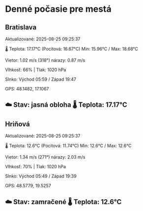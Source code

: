 ﻿# Denné počasie pre mestá

## Bratislava
Aktualizované: 2025-08-25 09:25:37

🌡️ Teplota: 17.17°C 
(Pocitová: 16.67°C)
Min: 15.96°C / Max: 18.68°C

Vietor: 1.02 m/s    (318°) 
nárazy: 0.87 m/s

Vlhkosť: 66% | Tlak: 1020 hPa

Slnko: Východ 05:59 / Západ 19:47

GPS: 48.1482, 17.1067

☁️ Stav: jasná obloha        🌡️ Teplota: 17.17°C
---

## Hriňová
Aktualizované: 2025-08-25 09:25:37

🌡️ Teplota: 12.6°C 
(Pocitová: 11.74°C)
Min: 12.6°C / Max: 12.6°C

Vietor: 1.34 m/s (271°)
nárazy: 2.03 m/s

Vlhkosť: 70% | Tlak: 1020 hPa

Slnko: Východ 05:49 / Západ 19:39

GPS: 48.5779, 19.5257

☁️ Stav: zamračené        🌡️ Teplota: 12.6°C
---
